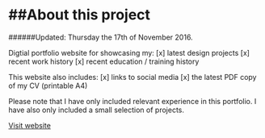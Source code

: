 ##About this project
=============
######Updated: Thursday the 17th of November 2016.

Digtial portfolio website for showcasing my: 
[x] latest design projects
[x] recent work history
[x] recent education / training history

This website also includes:
[x] links to social media
[x] the latest PDF copy of my CV (printable A4)

Please note that I have only included relevant experience in this portfolio. I have also only included a small selection of projects.

[Visit website](http://ladybiosphere.github.io/portfolio/)
